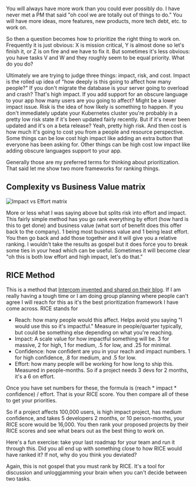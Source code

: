 You will always have more work than you could ever possibly do. I have never met a PM that said "oh cool we are totally out of things to do." You will have more ideas, more features, new products, more tech debt, etc. to work on.

So then a question becomes how to prioritize the right thing to work on. Frequently it is just obvious: X is mission critical, Y is almost done so let's finish it, or Z is on fire and we have to fix it. But sometimes it's less obvious: you have tasks V and W and they roughly seem to be equal priority. What do you do?

Ultimately we are trying to judge three things: impact, risk, and cost. Impact is the rolled up idea of "how deeply is this going to affect how many people?" If you don't migrate the database is your server going to overload and crash? That's high impact. If you add support for an obscure language to your app how many users are you going to affect? Might be a lower impact issue. Risk is the idea of how likely is something to happen. If you don't immediately update your Kubernetes cluster you're probably in a pretty low risk state if it's been updated fairly recently. But if it's never been updated and it's on a beta release? Yeah, pretty high risk. And then cost is how much it's going to cost you from a people and resource perspective. Some things can be low cost high impact like adding an extra button that everyone has been asking for. Other things can be high cost low impact like adding obscure languages support to your app.

Generally those are my preferred terms for thinking about prioritization. That said let me show two more frameworks for ranking things.

## Complexity vs Business Value matrix

![Impact vs Effort matrix](/images/impact-matrix.jpg)

More or less what I was saying above but splits risk into effort and impact. This fairly simple method has you go rank everything by effort (how hard is this to get done) and business value (what sort of benefit does this offer back to the company). 1 being most business value and 1 being least effort. You then go back and add those together and it will give you a relative ranking. I wouldn't take the results as gospel but it does force you to break some ties in your head which can be useful. Sometimes it will become clear "oh this is both low effort and high impact, let's do that."

## RICE Method

This is a method that [Intercom invented and shared on their blog][intercom]. If I am really having a tough time or I am doing group planning where people can't agree I will reach for this as it's the best prioritization framework I have come across. RICE stands for

- Reach: how many people would this affect. Helps avoid you saying "I would use this so it's impactful." Measure in people/quarter typically, but could be something else depending on what you're reaching.
- Impact: A scale value for how impactful something will be. 3 for massive, 2 for high, 1 for medium, .5 for low, and .25 for minimal.
- Confidence: how confident are you in your reach and impact numbers. 1 for high confidence, .8 for medium, and .5 for low.
- Effort: how many people will be working for how long to ship this. Measured in people-months. So if a project needs 3 devs for 2 months, it's a 6 on effort.

Once you have set numbers for these, the formula is (reach * impact * confidence) / effort. That is your RICE score. You then compare all of these to get your priorities.

So if a project affects 100,000 users, is high impact project, has medium confidence, and takes 5 developers 2 months, or  10 person-months, your RICE score would be 16,000. You then rank your proposed projects by their RICE scores and see what bears out as the best thing to work on.

Here's a fun exercise: take your last roadmap for your team and run it through this. Did you all end up with something close to how RICE would have ranked it? If not, why do you think you deviated?

Again, this is not gospel that you must rank by RICE. It's a tool for discussion and unloggjamming your brain when you can't decide between two tasks.

[intercom]: https://www.intercom.com/blog/rice-simple-prioritization-for-product-managers/